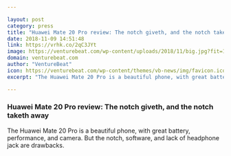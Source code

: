 ```yaml
---

layout: post
category: press
title: "Huawei Mate 20 Pro review: The notch giveth, and the notch taketh away"
date: 2018-11-09 14:51:48
link: https://vrhk.co/2qC3JYt
image: https://venturebeat.com/wp-content/uploads/2018/11/big.jpg?fit=1958%2C1231&strip=all
domain: venturebeat.com
author: "VentureBeat"
icon: https://venturebeat.com/wp-content/themes/vb-news/img/favicon.ico
excerpt: "The Huawei Mate 20 Pro is a beautiful phone, with great battery, performance, and camera. But the notch, software, and lack of headphone jack are drawbacks."

---
```


### Huawei Mate 20 Pro review: The notch giveth, and the notch taketh away

The Huawei Mate 20 Pro is a beautiful phone, with great battery, performance, and camera. But the notch, software, and lack of headphone jack are drawbacks.